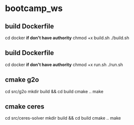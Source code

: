 # bootcamp_ws

## build Dockerfile
cd docker
__if don't have authority__
chmod +x build.sh
./build.sh

## build Dockerfile
cd docker
__if don't have authority__
chmod +x run.sh
./run.sh

## cmake g2o
cd src/g2o
mkdir build && cd build
cmake ..
make

## cmake ceres
cd src/ceres-solver
mkdir build && cd build
cmake ..
make
